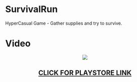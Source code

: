# SurvivalRun  
HyperCasual Game - Gather supplies and try to survive.

<h1> Video </h1>
<div align="center">
  <a href="https://www.youtube.com/watch?v=r5hBzFKf5zw"><img src="https://img.youtube.com/vi/r5hBzFKf5zw/0.jpg"></a>
</div>

<h2 align="center"> <a href="https://play.google.com/store/apps/details?id=com.redjacket.survivalrun">CLICK FOR PLAYSTORE LINK</a> </h2>

